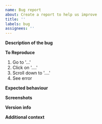 ```yaml
---
name: Bug report
about: Create a report to help us improve
title: ''
labels: bug
assignees: ''
---
```


<!-- See the following page for more info -->
<!-- https://casvt.github.io/Kapowarr/other_docs/reporting/#reporting-a-bug -->

**Description of the bug**

<!-- A clear and concise description of what the bug is. -->

**To Reproduce**

<!-- Clear and concise steps to reproduce the behaviour. -->

1. Go to '...'
2. Click on '....'
3. Scroll down to '....'
4. See error

**Expected behaviour**

<!-- A clear and concise description of what you expected to happen. -->

**Screenshots**

<!-- If applicable, add screenshots to help explain your problem. -->

**Version info**

<!-- All info on the page System -> Status -> About -->
<!-- You can copy and paste the info using the "Copy" button in the UI -->
<!-- On top of that, also your OS, browser and whether or not you're using Docker. -->

**Additional context**

<!-- Add any other context about the problem here. -->
<!-- If you are pasting errors, code or logs, see the link below for proper formatting -->
<!-- https://casvt.github.io/Kapowarr/other_docs/reporting/#formatting-code-and-errors -->
